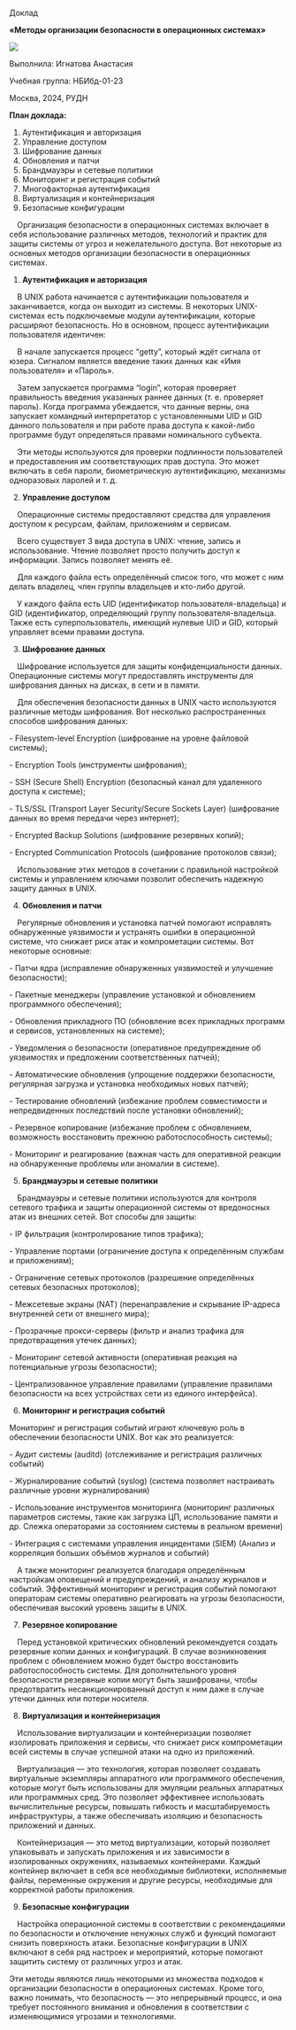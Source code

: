 ﻿Доклад

**«Методы организации безопасности в операционных системах»**

![](Aspose.Words.7534f9d5-04a3-4a15-a553-44c4b040f774.001.jpeg)

Выполнила: Игнатова Анастасия

Учебная группа: НБИбд-01-23

Москва, 2024, РУДН

**План доклада:**

1. Аутентификация и авторизация
1. Управление доступом
1. Шифрование данных
1. Обновления и патчи
1. Брандмауэры и сетевые политики
1. Мониторинг и регистрация событий
1. Многофакторная аутентификация
1. Виртуализация и контейнеризация
1. Безопасные конфигурации
















`  `Организация безопасности в операционных системах включает в себя использование различных методов, технологий и практик для защиты системы от угроз и нежелательного доступа. Вот некоторые из основных методов организации безопасности в операционных системах.

1. **Аутентификация и авторизация**

`  `В UNIX работа начинается с аутентификации пользователя и заканчивается, когда он выходит из системы. В некоторых UNIX-системах есть подключаемые модули аутентификации, которые расширяют безопасность. Но в основном, процесс аутентификации пользователя идентичен:

`  `В начале запускается процесс “getty”, который ждёт сигнала от юзера. Сигналом является введение таких данных как «Имя пользователя» и «Пароль». 

`  `Затем запускается программа “login”, которая проверяет правильность введения указанных раннее данных (т. е. проверяет пароль). Когда программа убеждается, что данные верны, она запускает командный интерпретатор с установленными UID и GID данного пользователя и при работе права доступа к какой-либо программе будут определяться правами номинального субъекта. 

`  `Эти методы используются для проверки подлинности пользователей и предоставления им соответствующих прав доступа. Это может включать в себя пароли, биометрическую аутентификацию, механизмы одноразовых паролей и т. д.

2. **Управление доступом**

`  `Операционные системы предоставляют средства для управления доступом к ресурсам, файлам, приложениям и сервисам.

`  `Всего существует 3 вида доступа в UNIX: чтение, запись и использование. Чтение позволяет просто получить доступ к информации. Запись позволяет менять её. 

`  `Для каждого файла есть определённый список того, что может с ним делать владелец, член группы владельцев и кто-либо другой. 

`  `У каждого файла есть UID (идентификатор пользователя-владельца) и GID (идентификатор, определяющий группу пользователя-владельца. Также есть суперпользователь, имеющий нулевые UID и GID, который управляет всеми правами доступа.

3. **Шифрование данных**

`  `Шифрование используется для защиты конфиденциальности данных. Операционные системы могут предоставлять инструменты для шифрования данных на дисках, в сети и в памяти.

`  `Для обеспечения безопасности данных в UNIX часто используются различные методы шифрования. Вот несколько распространенных способов шифрования данных:

\- Filesystem-level Encryption (шифрование на уровне файловой системы);

\- Encryption Tools (инструменты шифрования);

\- SSH (Secure Shell) Encryption (безопасный канал для удаленного доступа к системе);

\- TLS/SSL (Transport Layer Security/Secure Sockets Layer) (шифрование данных во время передачи через интернет);

\- Encrypted Backup Solutions (шифрование резервных копий);

\- Encrypted Communication Protocols (шифрование протоколов связи);

`  `Использование этих методов в сочетании с правильной настройкой системы и управлением ключами позволит обеспечить надежную защиту данных в UNIX.

4. **Обновления и патчи**

`  `Регулярные обновления и установка патчей помогают исправлять обнаруженные уязвимости и устранять ошибки в операционной системе, что снижает риск атак и компрометации системы. Вот некоторые основные:

\- Патчи ядра (исправление обнаруженных уязвимостей и улучшение безопасности);

\- Пакетные менеджеры (управление установкой и обновлением программного обеспечения);

\- Обновления прикладного ПО (обновление всех прикладных программ и сервисов, установленных на системе);

\- Уведомления о безопасности (оперативное предупреждение об уязвимостях и предложении соответственных патчей);

\- Автоматические обновления (упрощение поддержки безопасности, регулярная загрузка и установка необходимых новых патчей);

\- Тестирование обновлений (избежание проблем совместимости и непредвиденных последствий после установки обновлений);

\- Резервное копирование (избежание проблем с обновлением, возможность восстановить прежнюю работоспособность системы);

\- Мониторинг и реагирование (важная часть для оперативной реакции на обнаруженные проблемы или аномалии в системе).

5. **Брандмауэры и сетевые политики**

`  `Брандмауэры и сетевые политики используются для контроля сетевого трафика и защиты операционной системы от вредоносных атак из внешних сетей. Вот способы для защиты:

\- IP фильтрация (контролирование типов трафика);

\- Управление портами (ограничение доступа к определённым службам и приложениям);

\- Ограничение сетевых протоколов (разрешение определённых сетевых безопасных протоколов);

\- Межсетевые экраны (NAT) (перенаправление и скрывание IP-адреса внутренней сети от внешнего мира);

\- Прозрачные прокси-серверы (фильтр и анализ трафика для предотвращения утечек данных);

\- Мониторинг сетевой активности (оперативная реакция на потенциальные угрозы безопасности);

\- Централизованное управление правилами (управление правилами безопасности на всех устройствах сети из единого интерфейса).

6. **Мониторинг и регистрация событий**

Мониторинг и регистрация событий играют ключевую роль в обеспечении безопасности UNIX. Вот как это реализуется:

\- Аудит системы (auditd) (отслеживание и регистрация различных событий)

\- Журналирование событий (syslog) (система позволяет настраивать различные уровни журналирования)

\- Использование инструментов мониторинга (мониторинг различных параметров системы, такие как загрузка ЦП, использование памяти и др. Слежка операторами за состоянием системы в реальном времени)

\- Интеграция с системами управления инцидентами (SIEM) (Анализ и корреляция больших объёмов журналов и событий)

`  `А также мониторинг реализуется благодаря определённым настройкам оповещений и предупреждений, и анализу журналов и событий. Эффективный мониторинг и регистрация событий помогают операторам системы оперативно реагировать на угрозы безопасности, обеспечивая высокий уровень защиты в UNIX.

7. **Резервное копирование**

`  `Перед установкой критических обновлений рекомендуется создать резервные копии данных и конфигураций. В случае возникновения проблем с обновлением можно будет быстро восстановить работоспособность системы. Для дополнительного уровня безопасности резервные копии могут быть зашифрованы, чтобы предотвратить несанкционированный доступ к ним даже в случае утечки данных или потери носителя.

8. **Виртуализация и контейнеризация**

`  `Использование виртуализации и контейнеризации позволяет изолировать приложения и сервисы, что снижает риск компрометации всей системы в случае успешной атаки на одно из приложений. 

`  `Виртуализация — это технология, которая позволяет создавать виртуальные экземпляры аппаратного или программного обеспечения, которые могут быть использованы для эмуляции реальных аппаратных или программных сред. Это позволяет эффективнее использовать вычислительные ресурсы, повышать гибкость и масштабируемость инфраструктуры, а также обеспечивать изоляцию и безопасность приложений и данных.

`  `Контейнеризация — это метод виртуализации, который позволяет упаковывать и запускать приложения и их зависимости в изолированных окружениях, называемых контейнерами. Каждый контейнер включает в себя все необходимые библиотеки, исполняемые файлы, переменные окружения и другие ресурсы, необходимые для корректной работы приложения.


9. **Безопасные конфигурации**

`  `Настройка операционной системы в соответствии с рекомендациями по безопасности и отключение ненужных служб и функций помогают снизить поверхность атаки. Безопасные конфигурации в UNIX включают в себя ряд настроек и мероприятий, которые помогают защитить систему от различных угроз и атак.



Эти методы являются лишь некоторыми из множества подходов к организации безопасности в операционных системах. Кроме того, важно понимать, что безопасность — это непрерывный процесс, и она требует постоянного внимания и обновления в соответствии с изменяющимися угрозами и технологиями.



